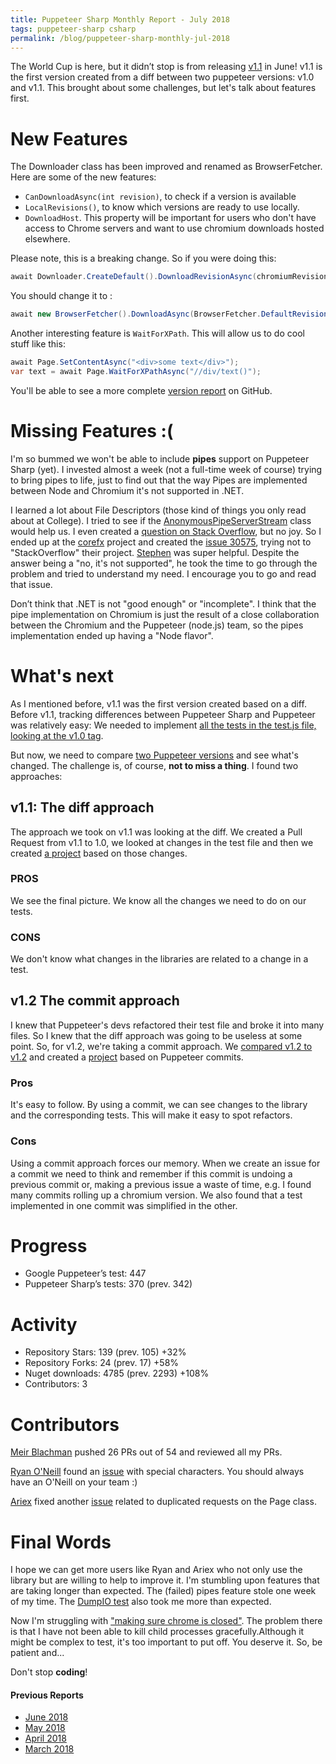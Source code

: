 ```yaml
---
title: Puppeteer Sharp Monthly Report - July 2018
tags: puppeteer-sharp csharp
permalink: /blog/puppeteer-sharp-monthly-jul-2018
---
```

 
The World Cup is here, but it didn’t stop is from releasing  [v1.1](https://github.com/kblok/puppeteer-sharp/releases/tag/v1.1) in June!
v1.1 is the first version created from a diff between two puppeteer versions: v1.0 and v1.1. This brought about some challenges, but let's talk about features first.

# New Features

The Downloader class has been improved and renamed as BrowserFetcher. Here are some of the new features:

 * `CanDownloadAsync(int revision)`, to check if a version is available
 * `LocalRevisions()`, to know which versions are ready to use locally.
 * `DownloadHost`. This property will be important for users who don't have access to Chrome servers and want to use chromium downloads hosted elsewhere.

Please note, this is a breaking change. So if you were doing this:

```cs
await Downloader.CreateDefault().DownloadRevisionAsync(chromiumRevision);
```

You should change it to :
```cs
await new BrowserFetcher().DownloadAsync(BrowserFetcher.DefaultRevision);
```

Another interesting feature is `WaitForXPath`. This will allow us to do cool stuff like this:

```cs 
await Page.SetContentAsync("<div>some text</div>");
var text = await Page.WaitForXPathAsync("//div/text()");
```

You'll be able to see a more complete [version report](https://github.com/kblok/puppeteer-sharp/releases/tag/v1.1) on GitHub.

# Missing Features :(

I'm so bummed we won't be able to include **pipes** support on Puppeteer Sharp (yet). I invested almost a week (not a full-time week of course) trying to bring pipes to life, just to find out that the way Pipes are implemented between Node and Chromium it's not supported in .NET.

I learned a lot about File Descriptors (those kind of things you only read about at College). I tried to see if the [AnonymousPipeServerStream](https://msdn.microsoft.com/en-us/library/system.io.pipes.anonymouspipeserverstream(v=vs.110).aspx) class would help us.  I even created a [question on Stack Overflow](https://stackoverflow.com/questions/50938404/c-sharp-process-using-pipes-file-descriptors), but no joy. So I ended up at the [corefx](https://github.com/dotnet/corefx) project and created the [issue 30575](https://github.com/dotnet/corefx/issues/30575), trying not to "StackOverflow" their project.
[Stephen](https://github.com/stephentoub) was super helpful. Despite the answer being a "no, it's not supported", he took the time to go through the problem and tried to understand my need. I encourage you to go and read that issue.

Don’t think that .NET is not "good enough" or "incomplete". I think that the pipe implementation on Chromium is just the result of a close collaboration between the Chromium and the Puppeteer (node.js) team, so the pipes implementation ended up having a "Node flavor".

# What's next

As I mentioned before, v1.1 was the first version created based on a diff. Before v1.1, tracking differences between Puppeteer Sharp and Puppeteer was relatively easy: We needed to implement [all the tests in the test.js file, looking at the v1.0 tag](https://github.com/GoogleChrome/puppeteer/blob/v1.0.0/test/test.js).

But now, we need to compare [two Puppeteer versions](https://github.com/kblok/puppeteer/pull/1) and see what's changed. The challenge is, of course, **not to miss a thing**. I found two approaches:

## v1.1: The diff approach

The approach we took on v1.1 was looking at the diff. We created a Pull Request from v1.1 to 1.0, we looked at changes in the test file and then we created [a project](https://github.com/kblok/puppeteer-sharp/projects/14) based on those changes.

### PROS

We see the final picture. We know all the changes we need to do on our tests.

### CONS

We don't know what changes in the libraries are related to a change in a test.

## v1.2 The commit approach

I knew that Puppeteer's devs refactored their test file and broke it into many files. So I knew that the diff approach was going to be useless at some point. So, for v1.2, we're taking a commit approach. We [compared v1.2 to v1.2](https://github.com/kblok/puppeteer/pull/2) and created a [project](https://github.com/kblok/puppeteer-sharp/projects/16) based on Puppeteer commits.

### Pros 
 
It's easy to follow. By using a commit, we can see changes to the library and the corresponding tests. This will make it easy to spot refactors.

### Cons

Using a commit approach forces our memory. When we create an issue for a commit we need to think and remember if this commit is undoing a previous commit or, making a previous issue a waste of time, e.g. I found many commits rolling up a chromium version. We also found that a test implemented in one commit was simplified in the other.

# Progress

* Google Puppeteer’s test: 447
* Puppeteer Sharp’s tests: 370 (prev. 342)

# Activity 

* Repository Stars: 139 (prev. 105) +32%
* Repository Forks: 24 (prev. 17) +58%
* Nuget downloads: 4785 (prev. 2293) +108%
* Contributors: 3

# Contributors

[Meir Blachman](https://www.twitter.com/MeirBlachman) pushed 26 PRs out of 54 and reviewed all my PRs.

[Ryan O'Neill](https://github.com/RyanONeill1970) found an [issue](https://github.com/kblok/puppeteer-sharp/issues/333) with special characters. You should always have an O'Neill on your team :)

[Ariex](https://github.com/Ariex) fixed another [issue](https://github.com/kblok/puppeteer-sharp/pull/364) related to duplicated requests on the Page class.

# Final Words

I hope we can get more users like Ryan and Ariex who not only use the library but are willing to help to improve it.
I'm stumbling upon features that are taking longer than expected. The (failed) pipes feature stole one week of my time. The [DumpIO test](https://github.com/kblok/puppeteer-sharp/pull/344) also took me more than expected.

Now I'm struggling with ["making sure chrome is closed"](https://github.com/kblok/puppeteer-sharp/issues/356). The problem there is that I have not been able to kill child processes gracefully.Although it might be complex to test, it's too important to put off. You deserve it.
So, be patient and...

Don't stop **coding**!

#### Previous Reports
 * [June 2018](https://www.hardkoded.com/blog/puppeteer-sharp-monthly-jun-2018)
 * [May 2018](https://www.hardkoded.com/blogs/puppeteer-sharp-monthly-may-2018)
 * [April 2018](https://www.hardkoded.com/blogs/puppeteer-sharp-monthly-april-2018)
 * [March 2018](https://www.hardkoded.com/blogs/puppeteer-sharp-monthly-march-2018)


